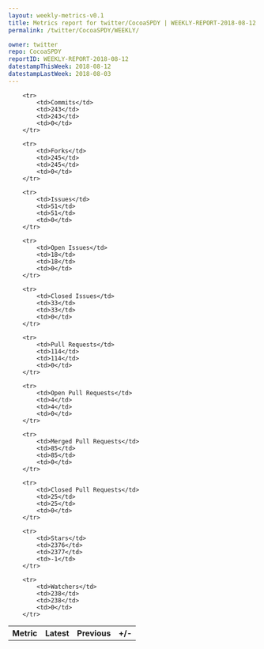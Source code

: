 ```yaml
---
layout: weekly-metrics-v0.1
title: Metrics report for twitter/CocoaSPDY | WEEKLY-REPORT-2018-08-12
permalink: /twitter/CocoaSPDY/WEEKLY/

owner: twitter
repo: CocoaSPDY
reportID: WEEKLY-REPORT-2018-08-12
datestampThisWeek: 2018-08-12
datestampLastWeek: 2018-08-03
---
```




<table style="width: 100%;">
    <tr>
        <th>Metric</th>
        <th>Latest</th>
        <th>Previous</th>
        <th>+/-</th>
    </tr>

        <tr>
            <td>Commits</td>
            <td>243</td>
            <td>243</td>
            <td>0</td>
        </tr>
        
        <tr>
            <td>Forks</td>
            <td>245</td>
            <td>245</td>
            <td>0</td>
        </tr>
        
        <tr>
            <td>Issues</td>
            <td>51</td>
            <td>51</td>
            <td>0</td>
        </tr>
        
        <tr>
            <td>Open Issues</td>
            <td>18</td>
            <td>18</td>
            <td>0</td>
        </tr>
        
        <tr>
            <td>Closed Issues</td>
            <td>33</td>
            <td>33</td>
            <td>0</td>
        </tr>
        
        <tr>
            <td>Pull Requests</td>
            <td>114</td>
            <td>114</td>
            <td>0</td>
        </tr>
        
        <tr>
            <td>Open Pull Requests</td>
            <td>4</td>
            <td>4</td>
            <td>0</td>
        </tr>
        
        <tr>
            <td>Merged Pull Requests</td>
            <td>85</td>
            <td>85</td>
            <td>0</td>
        </tr>
        
        <tr>
            <td>Closed Pull Requests</td>
            <td>25</td>
            <td>25</td>
            <td>0</td>
        </tr>
        
        <tr>
            <td>Stars</td>
            <td>2376</td>
            <td>2377</td>
            <td>-1</td>
        </tr>
        
        <tr>
            <td>Watchers</td>
            <td>238</td>
            <td>238</td>
            <td>0</td>
        </tr>
        
</table>
